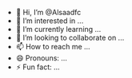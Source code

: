 - 👋 Hi, I’m @Alsaadfc
- 👀 I’m interested in ...
- 🌱 I’m currently learning ...
- 💞️ I’m looking to collaborate on ...
- 📫 How to reach me ...
- 😄 Pronouns: ...
- ⚡ Fun fact: ...

<!---
Alsaadfc/Alsaadfc is a ✨ special ✨ repository because its `README.md` (this file) appears on your GitHub profile.
You can click the Preview link to take a look at your changes.
--->
